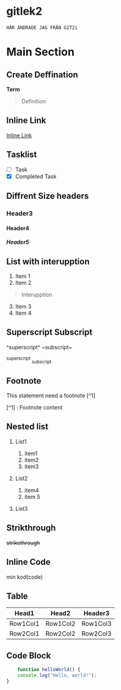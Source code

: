 # gitlek2

    HÄR ÄNDRADE JAG FRÅN GIT2i
# Main Section

## Create Deffination

**Term**
>Definition

## Inline Link

[Inline Link](https://www.google.com/)

## Tasklist

- [ ] Task
- [x] Completed Task

## Diffrent Size headers

### Header3
#### Header4
##### Header5

## List with interupption

1. Item 1
2. Item 2
> Interupption
3. Item 3
4. Item 4

## Superscript Subscript

^superscript^ 
~subscript~

<sup>superscript</sup>
<sub>subscript</sub>

## Footnote

This statement need a footnote [^1]

[^1] : Footnote content

## Nested list

1. List1
    1. item1
    2. item2
    3. item3

2. List2
    1. item4
    2. item 5
3. List3

## Strikthrough

~~strikethrough~~

## Inline Code

 min kod(code)

## Table

|Head1|Head2|Header3|
|-----|-----|-------|
|Row1Col1|Row1Col2|Row1Col3|
|Row2Col1|Row2Col2|Row2Col3|

## Code Block

```Javascript
    function helloWorld() {
    console.log("Hello, world!");
}

